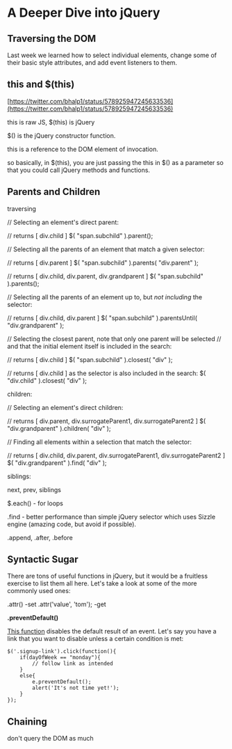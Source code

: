 # A Deeper Dive into jQuery

## Traversing the DOM

Last week we learned how to select individual elements, change some of their basic style attributes, and add event listeners to them. 

## this and $(this)



[https://twitter.com/bhalp1/status/578925947245633536](https://twitter.com/bhalp1/status/578925947245633536)

this is raw JS, $(this) is jQuery

$() is the jQuery constructor function.

this is a reference to the DOM element of invocation.

so basically, in $(this), you are just passing the this in $() as a parameter so that you could call jQuery methods and functions.

## Parents and Children

traversing

// Selecting an element's direct parent:
 
// returns [ div.child ]
$( "span.subchild" ).parent();
 
// Selecting all the parents of an element that match a given selector:
 
// returns [ div.parent ]
$( "span.subchild" ).parents( "div.parent" );
 
// returns [ div.child, div.parent, div.grandparent ]
$( "span.subchild" ).parents();
 
// Selecting all the parents of an element up to, but *not including* the selector:
 
// returns [ div.child, div.parent ]
$( "span.subchild" ).parentsUntil( "div.grandparent" );
 
// Selecting the closest parent, note that only one parent will be selected
// and that the initial element itself is included in the search:
 
// returns [ div.child ]
$( "span.subchild" ).closest( "div" );
 
// returns [ div.child ] as the selector is also included in the search:
$( "div.child" ).closest( "div" );

children:

// Selecting an element's direct children:
 
// returns [ div.parent, div.surrogateParent1, div.surrogateParent2 ]
$( "div.grandparent" ).children( "div" );
 
// Finding all elements within a selection that match the selector:
 
// returns [ div.child, div.parent, div.surrogateParent1, div.surrogateParent2 ]
$( "div.grandparent" ).find( "div" );

siblings:

next, prev, siblings


$.each() - for loops

.find - better performance than simple jQuery selector which uses Sizzle engine (amazing code, but avoid if possible).

.append, .after, .before



## Syntactic Sugar

There are tons of useful functions in jQuery, but it would be a fruitless exercise to list them all here. Let's take a look at some of the more commonly used ones:

.attr()
-set .attr('value', 'tom');
-get


**.preventDefault()**

[This function](http://api.jquery.com/event.preventdefault/) disables the default result of an event. Let's say you have a link that you want to disable unless a certain condition is met:

	$('.signup-link').click(function(){
        if(dayOfWeek == "monday"){
            // follow link as intended
        }
        else{
            e.preventDefault();
            alert('It's not time yet!');
        }
   	});

## Chaining

don't query the DOM as much


